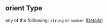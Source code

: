 ## orient Type

any of the folllowing: `string` or `number` ([Details](globaldefaults-properties-edge-properties-arrowhead-schema-properties-orient.md))
